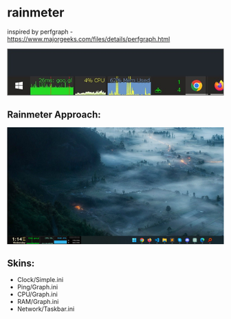 # rainmeter

inspired by perfgraph - https://www.majorgeeks.com/files/details/perfgraph.html

![Inspiration](inspiration.jpg)

## Rainmeter Approach:
![Template](template.jpg)

## Skins:
- Clock/Simple.ini
- Ping/Graph.ini
- CPU/Graph.ini
- RAM/Graph.ini
- Network/Taskbar.ini

